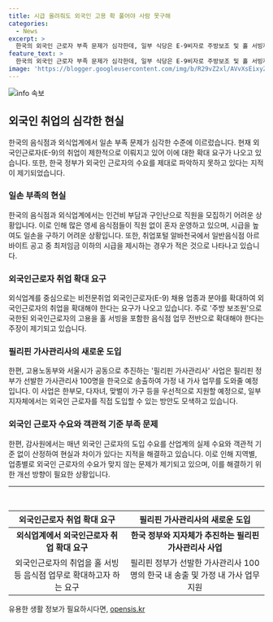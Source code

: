 ```yaml
---
title: 시급 올려줘도 외국인 고용 확 풀어야 사람 못구해
categories:
  - News
excerpt: >
  한국의 외국인 근로자 부족 문제가 심각한데, 일부 식당은 E-9비자로 주방보조 및 홀 서빙까지 허용해야 한다고 주장하고 있다. 이에 대해 정부의 예측이 부족하다는 지적이 나오고 있으며, 식당 운영주들은 직원 구인난으로 혼자 음식을 나르는 경우가 늘고 있다고 전했다. 이에 해외에서 필리핀 가사관리사를 채용하여 가정일과 돌봄을 지원하는 사업을 추진하고 있으며, 외국인 근로자 부족 대책이 지속적으로 논의되고 있다. 감사원은 외국인 근로자 수요를 객관적으로 산정하지 않아 산업계 실제 수요를 충족하지 못했다는 고시했다.
feature_text: >
  한국의 외국인 근로자 부족 문제가 심각한데, 일부 식당은 E-9비자로 주방보조 및 홀 서빙까지 허용해야 한다고 주장하고 있다. 이에 대해 정부의 예측이 부족하다는 지적이 나오고 있으며, 식당 운영주들은 직원 구인난으로 혼자 음식을 나르는 경우가 늘고 있다고 전했다. 이에 해외에서 필리핀 가사관리사를 채용하여 가정일과 돌봄을 지원하는 사업을 추진하고 있으며, 외국인 근로자 부족 대책이 지속적으로 논의되고 있다. 감사원은 외국인 근로자 수요를 객관적으로 산정하지 않아 산업계 실제 수요를 충족하지 못했다는 고시했다.
image: 'https://blogger.googleusercontent.com/img/b/R29vZ2xl/AVvXsEixyZcFfHzMRdzZMjFBmAUKJYCLCGyLL1o632UiGVXcaFdKo_bkvkuCioo0uUKlGfBVcT3P84aROyZIXSBEx3Aw5nCQ3pTgDom1WDC4m8eifvWiAmWEEVb4x6G_l8C0QH225ldMjyaFvpxGEBGNO37VmDTDMHGhJPq73UglMfDca1-0aw/s1600/blogspot.png'
---
```


<p><img src="https://blogger.googleusercontent.com/img/b/R29vZ2xl/AVvXsEixyZcFfHzMRdzZMjFBmAUKJYCLCGyLL1o632UiGVXcaFdKo_bkvkuCioo0uUKlGfBVcT3P84aROyZIXSBEx3Aw5nCQ3pTgDom1WDC4m8eifvWiAmWEEVb4x6G_l8C0QH225ldMjyaFvpxGEBGNO37VmDTDMHGhJPq73UglMfDca1-0aw/s1600/blogspot.png" alt="info 속보" /></p>

<h2 data-ke-size="size26">외국인 취업의 심각한 현실</h2>

<p data-ke-size="size16">한국의 음식점과 외식업계에서 일손 부족 문제가 심각한 수준에 이르렀습니다. 현재 외국인근로자(E-9)의 취업이 제한적으로 이뤄지고 있어 이에 대한 확대 요구가 나오고 있습니다. 또한, 한국 정부가 외국인 근로자의 수요를 제대로 파악하지 못하고 있다는 지적이 제기되었습니다.</p>

<h3>일손 부족의 현실</h3>

<p data-ke-size="size16">한국의 음식점과 외식업계에서는 인건비 부담과 구인난으로 직원을 모집하기 어려운 상황입니다. 이로 인해 많은 영세 음식점들이 직원 없이 혼자 운영하고 있으며, 시급을 높여도 일손을 구하기 어려운 상황입니다. 또한, 취업포털 알바천국에서 일반음식점 아르바이트 공고 중 최저임금 이하의 시급을 제시하는 경우가 적은 것으로 나타나고 있습니다.</p>

<h3>외국인근로자 취업 확대 요구</h3>

<p data-ke-size="size16">외식업계를 중심으로는 비전문취업 외국인근로자(E-9) 채용 업종과 분야를 확대하여 외국인근로자의 취업을 확대해야 한다는 요구가 나오고 있습니다. 주로 '주방 보조원'으로 국한된 외국인근로자의 고용을 홀 서빙을 포함한 음식점 업무 전반으로 확대해야 한다는 주장이 제기되고 있습니다.</p>

<h3>필리핀 가사관리사의 새로운 도입</h3>

<p data-ke-size="size16">한편, 고용노동부와 서울시가 공동으로 추진하는 '필리핀 가사관리사' 사업은 필리핀 정부가 선발한 가사관리사 100명을 한국으로 송출하여 가정 내 가사 업무를 도와줄 예정입니다. 이 사업은 한부모, 다자녀, 맞벌이 가구 등을 우선적으로 지원할 예정으로, 일부 지자체에서는 외국인 근로자를 직접 도입할 수 있는 방안도 모색하고 있습니다.</p>

<h3>외국인 근로자 수요와 객관적 기준 부족 문제</h3>

<p data-ke-size="size16">한편, 감사원에서는 매년 외국인 근로자의 도입 수요를 산업계의 실제 수요와 객관적 기준 없이 산정하여 현실과 차이가 있다는 지적을 해결하고 있습니다. 이로 인해 지역별, 업종별로 외국인 근로자의 수요가 맞지 않는 문제가 제기되고 있으며, 이를 해결하기 위한 개선 방향이 필요한 상황입니다.</p>

<hr>

<p data-ke-size="size16">&nbsp;</p>

<table>
  <thead>
    <tr>
      <th style="text-align: center;">외국인근로자 취업 확대 요구</th>
      <th style="text-align: center;">필리핀 가사관리사의 새로운 도입</th>
    </tr>
  </thead>
  <tbody>
    <tr>
      <td style="text-align: center; height: 17px;"><b>외식업계에서 외국인근로자 취업 확대 요구</b></td>
      <td style="text-align: center; height: 17px;"><b>한국 정부와 지자체가 추진하는 필리핀 가사관리사 사업</b></td>
    </tr>
    <tr>
      <td style="text-align: center;">외국인근로자의 취업을 홀 서빙 등 음식점 업무로 확대하고자 하는 요구</td>
      <td style="text-align: center;">필리핀 정부가 선발한 가사관리사 100명의 한국 내 송출 및 가정 내 가사 업무 지원</td>
    </tr>
  </tbody>
</table>
유용한 생활 정보가 필요하시다면, <a href="https://opensis.kr" rel="dofollow">opensis.kr</a>



